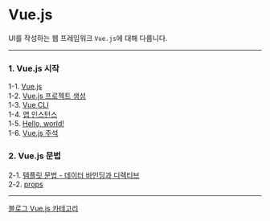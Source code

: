 # Vue.js
UI를 작성하는 웹 프레임워크 `Vue.js`에 대해 다룹니다.

---

### 1. Vue.js 시작
1-1. [Vue.js](https://velog.io/@bami/Vue.js-Vue.js) <br/>
1-2. [Vue.js 프로젝트 생성](https://velog.io/@bami/Vue.js-Vue.js-%EC%8B%9C%EC%9E%91%ED%95%98%EA%B8%B0) <br/>
1-3. [Vue CLI](https://velog.io/@bami/Vue.js-Vue-cli) <br/>
1-4. [앱 인스턴스](https://velog.io/@bami/Vue.js-%EC%95%B1-%EC%9D%B8%EC%8A%A4%ED%84%B4%EC%8A%A4) <br/>
1-5. [Hello, world!](https://velog.io/@bami/Vue.js-Hello-world) <br/>
1-6. [Vue.js 주석](https://velog.io/@bami/Vue.js-Vue.js-%EC%A3%BC%EC%84%9D) <br/>

### 2. Vue.js 문법
2-1. [템플릿 문법 - 데이터 바인딩과 디렉티브](https://velog.io/@bami/Vue.js-%ED%85%9C%ED%94%8C%EB%A6%BF-%EB%AC%B8%EB%B2%95-%EB%8D%B0%EC%9D%B4%ED%84%B0-%EB%B0%94%EC%9D%B8%EB%94%A9-%EB%94%94%EB%A0%89%ED%8B%B0%EB%B8%8C) <br/>
2-2. [props](https://velog.io/@bami/Vue.js-props) <br/>

---
[블로그 Vue.js 카테고리](https://velog.io/@bami/series/Vue.js)